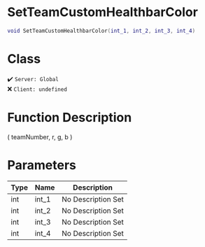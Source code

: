 # SetTeamCustomHealthbarColor
```lua
void SetTeamCustomHealthbarColor(int_1, int_2, int_3, int_4)
```
# Class
✔️ `Server: Global`  
❌ `Client: undefined`  

# Function Description
( teamNumber, r, g, b )
# Parameters
Type|Name|Description
--|--|--
int|int_1|No Description Set
int|int_2|No Description Set
int|int_3|No Description Set
int|int_4|No Description Set
